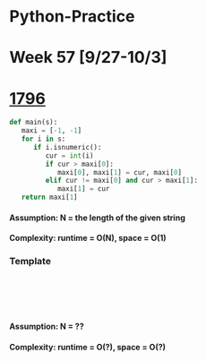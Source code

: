 # Python-Practice

# Week 57 [9/27-10/3]

# [1796](https://leetcode.com/problems/second-largest-digit-in-a-string/)
```python
def main(s):
   maxi = [-1, -1]
   for i in s:
      if i.isnumeric():
         cur = int(i)
         if cur > maxi[0]:
            maxi[0], maxi[1] = cur, maxi[0]
         elif cur != maxi[0] and cur > maxi[1]:
            maxi[1] = cur
   return maxi[1]
```
#### Assumption: N = the length of the given string
#### Complexity: runtime = O(N), space = O(1)

### Template
# []()
```sql
```

# []()
```python
```
#### Assumption: N = ??
#### Complexity: runtime = O(?), space = O(?)
